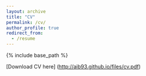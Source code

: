 ```yaml
---
layout: archive
title: "CV"
permalink: /cv/
author_profile: true
redirect_from:
  - /resume
---
```


{% include base_path %}

[Download CV here] (http://aib93.github.io/files/cv.pdf)

